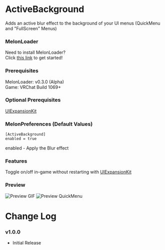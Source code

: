 # ActiveBackground
Adds an active blur effect to the background of your UI menus (QuickMenu and "FullScreen" Menus)

### MelonLoader
Need to install MelonLoader?<br>
Click [this link](https://melonwiki.xyz/) to get started!

### Prerequisites
MelonLoader: v0.3.0 (Alpha)<br>
Game: VRChat Build 1069+

### Optional Prerequisites
[UIExpansionKit](https://github.com/knah/VRCMods)

### MelonPreferences (Default Values)
```
[ActiveBackground]
enabled = true
```
enabled - Apply the Blur effect

### Features
Toggle on/off in-game without restarting with [UIExpansionKit](https://github.com/knah/VRCMods)

### Preview
![Preview GIF](https://kortyboi.com/img/upload/yQjZZqXuNa.gif)
![Preview QuickMenu](https://kortyboi.com/img/upload/VRChat_rWYlYdetQz.jpg)

# Change Log
### v1.0.0
* Initial Release<br>